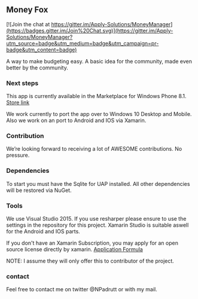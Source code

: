## Money Fox
[![Join the chat at https://gitter.im/Apply-Solutions/MoneyManager](https://badges.gitter.im/Join%20Chat.svg)](https://gitter.im/Apply-Solutions/MoneyManager?utm_source=badge&utm_medium=badge&utm_campaign=pr-badge&utm_content=badge)

A way to make budgeting easy. A basic idea for the community, made even better by the community.

### Next steps
This app is currently available in the Marketplace for Windows Phone 8.1.
[Store link](https://www.windowsphone.com/en-us/store/app/money-fox/9d806f03-d2a3-48f6-91cc-bd97d919e39c)

We work currently to port the app over to Windows 10 Desktop and Mobile. Also we work on an port to Android and IOS via Xamarin.

### Contribution
We’re looking forward to receiving a lot of AWESOME contributions. No pressure.

### Dependencies
To start you must have the Sqlite for UAP installed. All other dependencies will be restored via NuGet.

### Tools
We use Visual Studio 2015. If you use resharper please ensure to use the settings in the repository for this project.
Xamarin Studio is suitable aswell for the Android and IOS parts.

If you don't have an Xamarin Subscription, you may apply for an open source license directly by xamarin. [Application Formula](https://resources.xamarin.com/open-source-contributor.html)

NOTE: I assume they will only offer this to contributor of the project.

### contact
Feel free to contact me on twitter @NPadrutt or with my mail.
